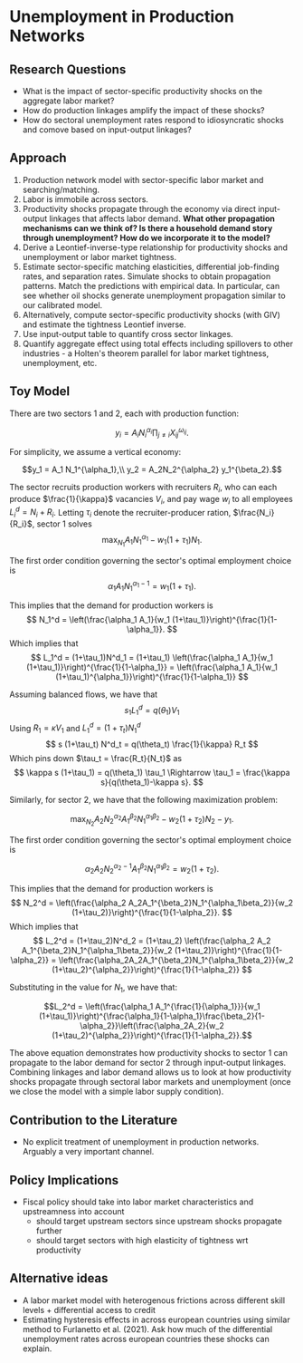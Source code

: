 # Unemployment in Production Networks

## Research Questions

- What is the impact of sector-specific productivity shocks on the aggregate labor market?
- How do production linkages amplify the impact of these shocks?
- How do sectoral unemployment rates respond to idiosyncratic shocks and comove based on input-output linkages?

## Approach

1. Production network model with sector-specific labor market and searching/matching.
2. Labor is immobile across sectors.
3. Productivity shocks propagate through the economy via direct input-output linkages that affects labor demand. **What other propagation mechanisms can we think of? Is there a household demand story through unemployment? How do we incorporate it to the model?**
4. Derive a Leontief-inverse-type relationship for productivity shocks and unemployment or labor market tightness.
5. Estimate sector-specific matching elasticities, differential job-finding rates, and separation rates. Simulate shocks to obtain propagation patterns. Match the predictions with empirical data. In particular, can see whether oil shocks generate unemployment propagation similar to our calibrated model.
6. Alternatively, compute sector-specific productivity shocks (with GIV) and estimate the tightness Leontief inverse.
7. Use input-output table to quantify cross sector linkages.
8. Quantify aggregate effect using total effects including spillovers to other industries - a Holten's theorem parallel for labor market tightness, unemployment, etc.

## Toy Model

There are two sectors $1$ and $2$, each with production function:

$$y_i = A_i N_i^{\alpha_i} \prod_{j\neq i} X_{ij}^{\omega_{ij}}.$$

For simplicity, we assume a vertical economy:

$$y_1 = A_1 N_1^{\alpha_1},\\ y_2 = A_2N_2^{\alpha_2} y_1^{\beta_2}.$$

The sector recruits production workers with recruiters $R_i$, who can each produce $\frac{1}{\kappa}$ vacancies $V_i$, and pay wage $w_i$ to all employees $L^d_i = N_i + R_i$. Letting $\tau_i$ denote the recruiter-producer ration, $\frac{N_i}{R_i}$, sector 1 solves
$$\max_{N_1} A_1 N_1^{\alpha_1} - w_1(1+\tau_1) N_1. $$

The first order condition governing the sector's optimal employment choice is
$$ \alpha_1 A_1N_1^{\alpha_1-1} = w_1(1+\tau_1).$$

This implies that the demand for production workers is
$$
N_1^d = \left(\frac{\alpha_1 A_1}{w_1 (1+\tau_1)}\right)^{\frac{1}{1-\alpha_1}}.
$$
Which implies that
$$
    L_1^d = (1+\tau_1)N^d_1 = (1+\tau_1) \left(\frac{\alpha_1 A_1}{w_1 (1+\tau_1)}\right)^{\frac{1}{1-\alpha_1}} = \left(\frac{\alpha_1 A_1}{w_1 (1+\tau_1)^{\alpha_1}}\right)^{\frac{1}{1-\alpha_1}}
$$

Assuming balanced flows, we have that
$$
    s_1 L^d_1 = q(\theta_1) V_1
$$
Using $R_1 = \kappa V_1$ and $L^d_1 = (1+\tau_t)N^d_1$
$$
    s (1+\tau_t) N^d_t = q(\theta_t) \frac{1}{\kappa} R_t
$$
Which pins down $\tau_t = \frac{R_t}{N_t}$ as
$$
    \kappa s (1+\tau_1) = q(\theta_1) \tau_1 \Rightarrow \tau_1 = \frac{\kappa s}{q(\theta_1)-\kappa s}.
$$

Similarly, for sector 2, we have that the following maximization problem:

$$\max_{N_2} A_2 N_2^{\alpha_2}A_1^{\beta_2}N_1^{\alpha_1\beta_2} - w_2(1+\tau_2) N_2 - y_1. $$

The first order condition governing the sector's optimal employment choice is

$$ \alpha_2 A_2N_2^{\alpha_2-1}A_1^{\beta_2}N_1^{\alpha_1\beta_2} = w_2(1+\tau_2).$$

This implies that the demand for production workers is
$$
N_2^d = \left(\frac{\alpha_2 A_2A_1^{\beta_2}N_1^{\alpha_1\beta_2}}{w_2 (1+\tau_2)}\right)^{\frac{1}{1-\alpha_2}}.
$$
Which implies that
$$
    L_2^d = (1+\tau_2)N^d_2 = (1+\tau_2) \left(\frac{\alpha_2 A_2 A_1^{\beta_2}N_1^{\alpha_1\beta_2}}{w_2 (1+\tau_2)}\right)^{\frac{1}{1-\alpha_2}} = \left(\frac{\alpha_2A_2A_1^{\beta_2}N_1^{\alpha_1\beta_2}}{w_2 (1+\tau_2)^{\alpha_2}}\right)^{\frac{1}{1-\alpha_2}}
$$

Substituting in the value for $N_1$, we have that:

$$L_2^d = \left(\frac{\alpha_1 A_1^{\frac{1}{\alpha_1}}}{w_1 (1+\tau_1)}\right)^{\frac{\alpha_1}{1-\alpha_1}\frac{\beta_2}{1-\alpha_2}}\left(\frac{\alpha_2A_2}{w_2 (1+\tau_2)^{\alpha_2}}\right)^{\frac{1}{1-\alpha_2}}.$$

The above equation demonstrates how productivity shocks to sector 1 can propagate to the labor demand for sector 2 through input-output linkages. Combining linkages and labor demand allows us to look at how productivity shocks propagate through sectoral labor markets and unemployment (once we close the model with a simple labor supply condition).

## Contribution to the Literature

- No explicit treatment of unemployment in production networks. Arguably a very important channel.
  
## Policy Implications

- Fiscal policy should take into labor market characteristics and upstreamness into account
  - should target upstream sectors since upstream shocks propagate further
  - should target sectors with high elasticity of tightness wrt productivity

## Alternative ideas
- A labor market model with heterogenous frictions across different skill levels + differential access to credit
- Estimating hysteresis effects in across european countries using similar method to Furlanetto et al. (2021). Ask how much of the differential unemployment rates across european countries these shocks can explain.
